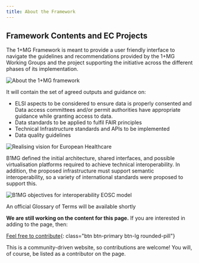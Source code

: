 ```yaml
---
title: About the Framework
---
```


## Framework Contents and EC Projects

The 1+MG Framework is meant to provide a user friendly interface to navigate the guidelines and recommendations provided by the 1+MG Working Groups and the project supporting the initiative across the different phases of its implementation.  

<img src="{{ 'assets/img/about-framework-figure-1.jpg' | relative_url }}" class="m-2" style="max-width: 100%; max-height: 100%; vertical-align: middle" alt="About the 1+MG framework" />

It will contain the set of agreed outputs and guidance on:

* ELSI aspects to be considered to ensure data is properly consented and Data access committees and/or permit authorities have appropriate guidance while granting access to data.
* Data standards to be applied to fulfil FAIR principles
* Technical Infrastructure standards and APIs to be implemented
* Data quality guidelines


<img src="{{ 'assets/img/realising-vision-for-european-healthcare.png' | relative_url }}" class="m-2" style="max-width: 100%; max-height: 100%; vertical-align: middle" alt="Realising vision for European Healthcare" />

B1MG defined the initial architecture, shared interfaces, and possible virtualisation platforms required to achieve technical interoperability. In addition, the proposed infrastructure must support semantic interoperability, so a variety of international standards were proposed to support this.  

<img src="{{ 'assets/img/standard-interoperability.jpg' | relative_url }}" class="m-2" style="max-width: 100%; max-height: 100%; vertical-align: middle" alt="B1MG objectives for interoperability EOSC model" />

An official Glossary of Terms will be available shortly


**We are still working on the content for this page.** If you are interested in adding to the page, then:

[Feel free to contribute](how_to_contribute){: class="btn btn-primary btn-lg rounded-pill"}

This is a community-driven website, so contributions are welcome! You will, of course, be listed as a contributor on the page.